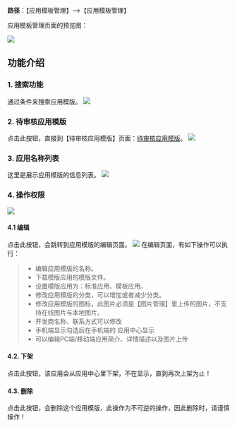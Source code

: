 **路径**：【应用模板管理】-->【应用模板管理】

应用模板管理页面的预览图：

![](http://docfiles.baibaoyun.com/FmZXj_fdemuGRomsYcWojRrwI_fB)


## 功能介绍

### 1. 搜索功能
通过条件来搜索应用模版。
![](http://docfiles.baibaoyun.com/FsRHRiooGZHKz32q61-13w7pjZrS)
### 2. 待审核应用模版
点击此按钮，直接到【待审核应用模版】页面：[待审核应用模版](待审核应用模版.md)。
![](http://docfiles.baibaoyun.com/FiTMa3rGeSmugKA7MLWZKpJ69Qis)

### 3. 应用名称列表
这里是展示应用模版的信息列表。
![](http://docfiles.baibaoyun.com/FgZ8lBKex6B8ow_zdr2EEk1NWGjV)
### 4. 操作权限
![](http://docfiles.baibaoyun.com/FsR7Q7iuqnNIVg1ysDpf7SXtNhrC)
####  4.1 编辑
点击此按钮，会跳转到应用模版的编辑页面。
![](http://docfiles.baibaoyun.com/FkZn8ol22bphdXrZMaha8pS5T-jh)
在编辑页面，有如下操作可以执行：

>*  编辑应用模版的名称。
> * 下载模版应用的模版文件。
> * 设置模版应用为：标准应用、模板应用。
> * 修改应用模版的分类，可以增加或者减少分类。
> * 修改应用模版的图标，此图片必须是【图片管理】里上传的图片，不支持在线图片与本地图片。
> * 开发商名称、联系方式可以修改
> * 手机端显示勾选后在手机端的
应用中心显示
> * 可以编辑PC端/移动端应用简介、详情描述以及图片上传

#### 4.2. 下架
点击此按钮，该应用会从应用中心里下架，不在显示，直到再次上架为止！

#### 4.3. 删除
点击此按钮，会删除这个应用模版，此操作为不可逆的操作，因此删除时，请谨慎操作！